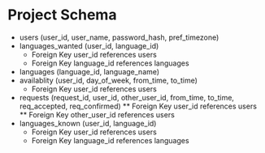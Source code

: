 # Project Schema

* users (user_id, user_name, password_hash, pref_timezone)
* languages_wanted (user_id, language_id)
  *	Foreign Key user_id references users
  * Foreign Key language_id references languages
* languages (language_id, language_name)
* availablity (user_id, day_of_week, from_time, to_time)
  * Foreign Key user_id references users
*	requests (request_id, user_id, other_user_id, from_time, to_time, req_accepted, req_confirmed)
  ** Foreign Key user_id references users
  ** Foreign Key other_user_id references users
* languages_known (user_id, language_id)
  * Foreign Key user_id references users
  * Foreign Key language_id references languages
